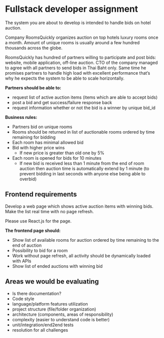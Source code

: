 # Fullstack developer assignment

The system you are about to develop is intended to handle bids on hotel auction.

Company RoomsQuickly organizes auction on top hotels luxury rooms once a month. Amount of unique rooms is usually around a few hundred thousands across the globe.

RoomsQuickly has hundred of partners willing to participate and post bids: website, mobile application, off-line auction. CTO of the company managed to agree with all partners to send bids in Thai Baht only. Same time he promises partners to handle high load with excellent performance that’s why he expects the system to be able to scale horizontally.

**Partners should be able to:**

* request list of active auction items (items which are able to accept bids)
* post a bid and get success/failure response back
* request information whether or not the bid is a winner by unique bid_id

**Business rules:**

* Partners bid on unique rooms
* Rooms should be returned in list of auctionable rooms ordered by time remaining for bidding
* Each room has minimal allowed bid
* Bid with higher price wins 
  * If new price is greater than old one by 5%
* Each room is opened for bids for 10 minutes
  * If new bid is received less than 1 minute from the end of room auction then auction time is automatically extend by 1 minute (to prevent bidding in last seconds with anyone else being able to overbid)

## Frontend requirements

Develop a web page which shows active auction items with winning bids. Make the list real time with no page refresh.

Please use React.js for the page.

**The frontend page should:**

* Show list of available rooms for auction ordered by time remaining to the end of auction
* Possibility to bid for a room
* Work without page refresh, all activity should be dynamically loaded with APIs
* Show list of ended auctions with winning bid


## Areas we would be evaluating
* Is there documentation?
* Code style
* language/platform features utilization
* project structure (file/folder organization)
* architecture (components, areas of responsibility)
* complexity (easier to understand code is better)
* unit/integration/end2end tests
* resolution for all challenges



